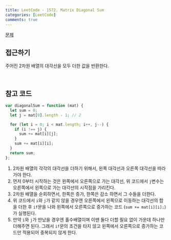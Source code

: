 ```yaml
---
title: LeetCode - 1572. Matrix Diagonal Sum
categories: [LeetCode]
comments: true
---
```


[문제](https://leetcode.com/problems/matrix-diagonal-sum/)

## 접근하기

주어진 2차원 배열의 대각선을 모두 더한 값을 반환한다.

<br>

## 참고 코드

```js
var diagonalSum = function (mat) {
  let sum = 0;
  let j = mat[0].length - 1; // 2

  for (let i = 0; i < mat.length; i++, j--) {
    if (i !== j) {
      sum += mat[i][j];
    }
    sum += mat[i][i];
  }
  return sum;
};
```

1. 2차원 배열의 각각의 대각선을 더하기 위해서, 왼쪽 대각선과 오른쪽 대각선을 따라가야 한다.
2. 먼저 0부터 시작하는 것은 왼쪽에서 오른쪽으로 가는 대각선, 위 코드에서 `j`변수는 오른쪽에서 왼쪽으로 가는 대각선의 시작점을 가리킨다.
3. 2차원 배열을 순회하면서, 한쪽은 증가, 한쪽은 감소 하면서 그 수들을 더한다.
4. 위 코드에서 `i`와 `j`가 같지 않을 경우엔 오른쪽에서 왼쪽으로 이동하는 대각선의 합을 더한 후 `if`문을 나와 왼쪽에서 오른쪽으로 증가하는 코드 (`sum += mat[i][i];`)가 실행된다.
5. 만약 `i`와 `j`가 만났을 경우엔 홀수배열이며 이땐 둘다 더할 필요 없이 가운데 하나만 더해주면 된다. 그래서 `if`문의 조건을 타지 않고 왼쪽에서 오른쪽으로 증가하는 코드만 적용되어 중복되지 않게 한다.
